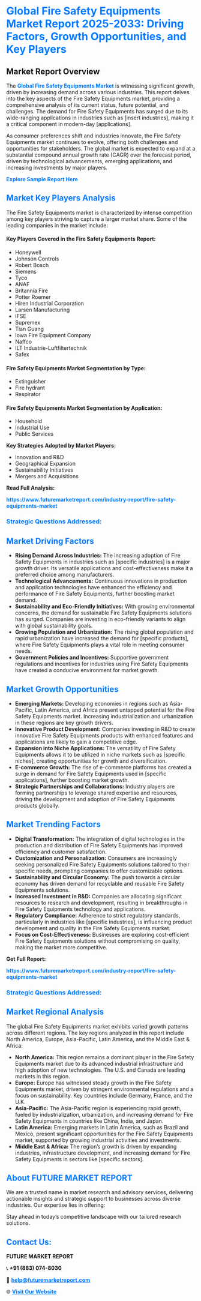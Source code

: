 <h1 style="color: #007BFF;">Global Fire Safety Equipments Market Report 2025-2033: Driving Factors, Growth Opportunities, and Key Players</h1>

<section id="overview">
<h2>Market Report Overview</h2>
<p>The <a href="https://www.futuremarketreport.com/industry-report/fire-safety-equipments-market" style="color: #007BFF; text-decoration: none;"><strong>Global Fire Safety Equipments Market</strong></a> is witnessing significant growth, driven by increasing demand across various industries. This report delves into the key aspects of the Fire Safety Equipments market, providing a comprehensive analysis of its current status, future potential, and challenges. The demand for Fire Safety Equipments has surged due to its wide-ranging applications in industries such as [insert industries], making it a critical component in modern-day [applications].</p>
<p>As consumer preferences shift and industries innovate, the Fire Safety Equipments market continues to evolve, offering both challenges and opportunities for stakeholders. The global market is expected to expand at a substantial compound annual growth rate (CAGR) over the forecast period, driven by technological advancements, emerging applications, and increasing investments by major players.</p>
</section>

<section id="overview">
<p><a href="https://www.futuremarketreport.com/request-sample/reportId=90963" style="color: #007BFF; text-decoration: none;"><strong>Explore Sample Report Here</strong></a></p>
</section>

<section id="key-players">
<h2 style="color: #007BFF;">Market Key Players Analysis</h2>
<p>The Fire Safety Equipments market is characterized by intense competition among key players striving to capture a larger market share. Some of the leading companies in the market include:</p>
<h4>Key Players Covered in the Fire Safety Equipments Report:</h4>
<ul><li>Honeywell</li><li>Johnson Controls</li><li>Robert Bosch</li><li>Siemens</li><li>Tyco</li><li>ANAF</li><li>Britannia Fire</li><li>Potter Roemer</li><li>Hiren Industrial Corporation</li><li>Larsen Manufacturing</li><li>IFSE</li><li>Supremex</li><li>Tian Guang</li><li>Iowa Fire Equipment Company</li><li>Naffco</li><li>ILT Industrie-Luftfiltertechnik</li><li>Safex</li></ul>
<h4>Fire Safety Equipments Market Segmentation by Type:</h4>
<ul><li>Extinguisher</li><li>Fire hydrant</li><li>Respirator</li></ul>

<h4>Fire Safety Equipments Market Segmentation by Application:</h4>
<ul><li>Household</li><li>Industrial Use</li><li>Public Services</li></ul>
<p><strong>Key Strategies Adopted by Market Players:</strong></p>
<ul>
<li>Innovation and R&D</li>
<li>Geographical Expansion</li>
<li>Sustainability Initiatives</li>
<li>Mergers and Acquisitions</li>
</ul>
</section>

<section>
<p><strong>Read Full Analysis: </strong></p><a href="https://www.futuremarketreport.com/industry-report/fire-safety-equipments-market" style="color: #007BFF; text-decoration: none;"><strong>https://www.futuremarketreport.com/industry-report/fire-safety-equipments-market</strong></a>
<h3 style="color: #007BFF;">Strategic Questions Addressed:</h3>
</section>

<section id="driving-factors">
<h2 style="color: #007BFF;">Market Driving Factors</h2>
<ul>
<li><strong>Rising Demand Across Industries:</strong> The increasing adoption of Fire Safety Equipments in industries such as [specific industries] is a major growth driver. Its versatile applications and cost-effectiveness make it a preferred choice among manufacturers.</li>
<li><strong>Technological Advancements:</strong> Continuous innovations in production and application technologies have enhanced the efficiency and performance of Fire Safety Equipments, further boosting market demand.</li>
<li><strong>Sustainability and Eco-Friendly Initiatives:</strong> With growing environmental concerns, the demand for sustainable Fire Safety Equipments solutions has surged. Companies are investing in eco-friendly variants to align with global sustainability goals.</li>
<li><strong>Growing Population and Urbanization:</strong> The rising global population and rapid urbanization have increased the demand for [specific products], where Fire Safety Equipments plays a vital role in meeting consumer needs.</li>
<li><strong>Government Policies and Incentives:</strong> Supportive government regulations and incentives for industries using Fire Safety Equipments have created a conducive environment for market growth.</li>
</ul>
</section>

<section id="growth-opportunities">
<h2 style="color: #007BFF;">Market Growth Opportunities</h2>
<ul>
<li><strong>Emerging Markets:</strong> Developing economies in regions such as Asia-Pacific, Latin America, and Africa present untapped potential for the Fire Safety Equipments market. Increasing industrialization and urbanization in these regions are key growth drivers.</li>
<li><strong>Innovative Product Development:</strong> Companies investing in R&D to create innovative Fire Safety Equipments products with enhanced features and applications are likely to gain a competitive edge.</li>
<li><strong>Expansion into Niche Applications:</strong> The versatility of Fire Safety Equipments allows it to be utilized in niche markets such as [specific niches], creating opportunities for growth and diversification.</li>
<li><strong>E-commerce Growth:</strong> The rise of e-commerce platforms has created a surge in demand for Fire Safety Equipments used in [specific applications], further boosting market growth.</li>
<li><strong>Strategic Partnerships and Collaborations:</strong> Industry players are forming partnerships to leverage shared expertise and resources, driving the development and adoption of Fire Safety Equipments products globally.</li>
</ul>
</section>

<section id="trending-factors">
<h2 style="color: #007BFF;">Market Trending Factors</h2>
<ul>
<li><strong>Digital Transformation:</strong> The integration of digital technologies in the production and distribution of Fire Safety Equipments has improved efficiency and customer satisfaction.</li>
<li><strong>Customization and Personalization:</strong> Consumers are increasingly seeking personalized Fire Safety Equipments solutions tailored to their specific needs, prompting companies to offer customizable options.</li>
<li><strong>Sustainability and Circular Economy:</strong> The push towards a circular economy has driven demand for recyclable and reusable Fire Safety Equipments solutions.</li>
<li><strong>Increased Investment in R&D:</strong> Companies are allocating significant resources to research and development, resulting in breakthroughs in Fire Safety Equipments technology and applications.</li>
<li><strong>Regulatory Compliance:</strong> Adherence to strict regulatory standards, particularly in industries like [specific industries], is influencing product development and quality in the Fire Safety Equipments market.</li>
<li><strong>Focus on Cost-Effectiveness:</strong> Businesses are exploring cost-efficient Fire Safety Equipments solutions without compromising on quality, making the market more competitive.</li>
</ul>
</section>

<section>
<p><strong>Get Full Report: </strong></p><a href="https://www.futuremarketreport.com/industry-report/fire-safety-equipments-market" style="color: #007BFF; text-decoration: none;"><strong>https://www.futuremarketreport.com/industry-report/fire-safety-equipments-market</strong></a>
<h3 style="color: #007BFF;">Strategic Questions Addressed:</h3>
</section>


<section id="regional-analysis">
<h2 style="color: #007BFF;">Market Regional Analysis</h2>
<p>The global Fire Safety Equipments market exhibits varied growth patterns across different regions. The key regions analyzed in this report include North America, Europe, Asia-Pacific, Latin America, and the Middle East & Africa:</p>
<ul>
<li><strong>North America:</strong> This region remains a dominant player in the Fire Safety Equipments market due to its advanced industrial infrastructure and high adoption of new technologies. The U.S. and Canada are leading markets in this region.</li>
<li><strong>Europe:</strong> Europe has witnessed steady growth in the Fire Safety Equipments market, driven by stringent environmental regulations and a focus on sustainability. Key countries include Germany, France, and the U.K.</li>
<li><strong>Asia-Pacific:</strong> The Asia-Pacific region is experiencing rapid growth, fueled by industrialization, urbanization, and increasing demand for Fire Safety Equipments in countries like China, India, and Japan.</li>
<li><strong>Latin America:</strong> Emerging markets in Latin America, such as Brazil and Mexico, present significant opportunities for the Fire Safety Equipments market, supported by growing industrial activities and investments.</li>
<li><strong>Middle East & Africa:</strong> The region’s growth is driven by expanding industries, infrastructure development, and increasing demand for Fire Safety Equipments in sectors like [specific sectors].</li>
</ul>
</section>

<footer>
<h2 style="color: #007BFF;">About FUTURE MARKET REPORT</h2>
<p>We are a trusted name in market research and advisory services, delivering actionable insights and strategic support to businesses across diverse industries. Our expertise lies in offering:</p>

<p>Stay ahead in today’s competitive landscape with our tailored research solutions.</p>

<h2 style="color: #007BFF;">Contact Us:</h2>
<p><strong>FUTURE MARKET REPORT</strong></p>
<p>📞 <strong>+91 (883) 074-8030</strong></p>
<p>📧 <strong><a href="mailto:help@futuremarketreport.com" style="color: #007BFF;">help@futuremarketreport.com</a></strong></p>
<p>🌐 <strong><a href="https://www.futuremarketreport.com/" style="color: #007BFF;">Visit Our Website</a></strong></p>
</footer>